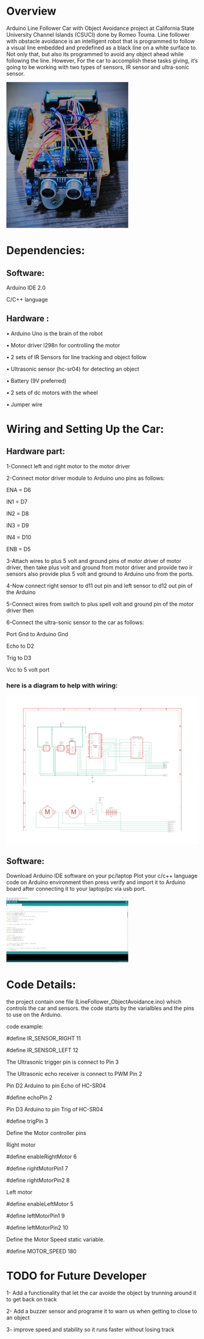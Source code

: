 # Overview
Arduino Line Follower Car with Object Avoidance project at California State University Channel Islands (CSUCI) done by Romeo Touma. Line follower with obstacle avoidance is an intelligent robot that is programmed to follow a visual line embedded and predefined as a black line on a white surface to. Not only that, but also its programmed to avoid any object ahead while following the line. However, For the car to accomplish these tasks giving, it’s going to be working with two types of sensors, IR sensor and ultra-sonic sensor.

![alt text](https://github.com/RomeoT87/Line-Follower-and-Object-Avoidance/blob/main/photos/arduino%20car%202.jpg)


# Dependencies:
## Software:

Arduino IDE 2.0

C/C++ language

## Hardware :
• Arduino Uno is the brain of the robot

• Motor driver l298n for controlling the motor

• 2 sets of IR Sensors for line tracking and object follow

• Ultrasonic sensor (hc-sr04) for detecting an object

• Battery (9V preferred)

• 2 sets of dc motors with the wheel

• Jumper wire



# Wiring and Setting Up the Car:
## Hardware part:

1-Connect left and right motor to the motor driver

2-Connect motor driver module to Arduino uno pins as follows:

ENA = D6 

IN1 = D7

IN2 = D8

IN3 = D9

IN4 = D10

ENB = D5

3-Attach wires to plus 5 volt and ground pins of motor driver of motor driver, then 
take plus volt and ground from motor driver and provide two ir sensors also provide 
plus 5 volt and ground to Arduino uno from the ports.

4-Now connect right sensor to d11 out pin and left sensor to d12 out pin of the 
Arduino 

5-Connect wires from switch to plus spell volt and ground pin of the motor driver then 

6-Connect the ultra-sonic sensor to the car as follows:

Port Gnd to Arduino Gnd

Echo to D2

Trig to D3

Vcc to 5 volt port

### here is a diagram to help with wiring:


![alt text](https://github.com/RomeoT87/Line-Follower-and-Object-Avoidance/blob/main/photos/diagram.jpg)

## Software:


Download Arduino IDE software on your pc/laptop
Plot your c/c++ language code on Arduino environment then press verify and import it to Arduino board after connecting it to your laptop/pc via usb port.


![alt text](https://github.com/RomeoT87/Line-Follower-and-Object-Avoidance/blob/main/photos/xy%201.jpg)

# Code Details:

the project contain one file (LineFollower_ObjectAvoidance.ino) which controls the car and sensors.
the code starts by the varialbles and the pins to use on the Arduino.

code example:



#define IR_SENSOR_RIGHT 11 

#define IR_SENSOR_LEFT 12

The Ultrasonic trigger pin is connect to Pin 3

The Ultrasonic echo receiver is connect to PWM Pin 2

Pin D2 Arduino to pin Echo of HC-SR04

#define echoPin 2 

Pin D3 Arduino to pin Trig of HC-SR04

#define trigPin 3




Define the Motor controller pins

Right motor

#define enableRightMotor 6

#define rightMotorPin1 7

#define rightMotorPin2 8



Left motor

#define enableLeftMotor 5

#define leftMotorPin1 9

#define leftMotorPin2 10




Define the Motor Speed static variable.

#define MOTOR_SPEED 180

# TODO for Future Developer
1- Add a functionality that let the car avoide the object by trunning around it to get back on track

2- Add a buzzer sensor and programe it to warn us when getting to close to an object

3- improve speed and stability so it runs faster without losing track
